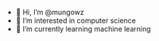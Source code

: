 - 👋 Hi, I’m @mungowz
- 👀 I’m interested in computer science
- 🌱 I’m currently learning machine learning

<!---
mungowz/mungowz is a ✨ special ✨ repository because its `README.md` (this file) appears on your GitHub profile.
You can click the Preview link to take a look at your changes.
--->
